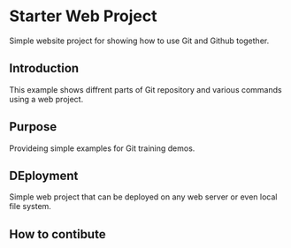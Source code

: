 # Starter Web Project

Simple website project for showing how to use Git and Github together.

## Introduction

This example shows diffrent parts of Git repository and various
commands using a web project.

## Purpose

Provideing simple examples for Git training demos.

## DEployment

Simple web project that can be deployed on any web server or even local file system.

## How to contibute